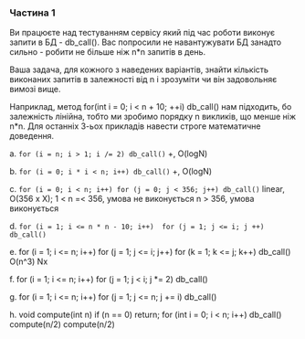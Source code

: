 ### Частина 1

Ви працюєте над тестуванням сервісу який під час роботи виконує запити в БД - db_call(). Вас попросили не навантужувати БД занадто сильно - робити не більше ніж n*n запитів в день.

Ваша задача, для кожного з наведених варіантів, знайти кількість виконаних запитів в залежності від n і зрозуміти чи він задовольняє вимозі вище.

Наприклад, метод
for(int i = 0; i < n + 10; ++i)
    db_call() 
нам підходить, бо залежність лінійна, тобто ми зробимо порядку n викликів, що менше ніж n*n.
Для останніх 3-ьох прикладів навести строге математичне доведення.

a. `for (i = n; i > 1; i /= 2) db_call()`
+, O(logN)

b. `for (i = 0; i * i < n; i++) db_call()`
+, O(logN)

c. `for (i = 0; i < n; i++)
	  	for (j = 0; j < 356; j++)
		  db_call()`
linear, O(356 x X); 
1 < n =< 356, умова не виконується
n > 356, умова виконується 

d. `for (i = 1; i <= n * n - 10; i++) 
		for (j = 1; j <= i; j ++)
			db_call()`

e.  for (i = 1; i <= n; i++)
		for (j = 1; j <= i; j++)
			for (k = 1; k <= j; k++) 
				db_call()
O(n^3) Nx

f. for (i = 1; i <= n; i++)
		for (j = 1; j < i; j *= 2)
			db_call()

g. for (i = 1; i <= n; i++)
		for (j = 1; j <= n; j += i)
			db_call()

h. void compute(int n)
	  if (n == 0) return;
	  for (int i = 0; i < n; i++) 
	  	  db_call()
	  compute(n/2) 
	  compute(n/2)
